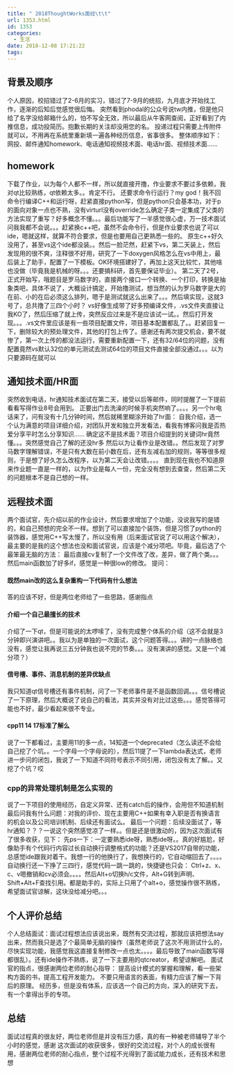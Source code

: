 ```yaml
---
title: " 2018ThoughtWorks面经\t\t"
url: 1353.html
id: 1353
categories:
  - 生活
date: 2018-12-08 17:21:22
tags:
---
```


背景及顺序
-----

个人原因，校招错过了2-6月的实习，错过了7-9月的统招，九月底才开始找工作，逐渐的后知后觉感觉很后悔。 突然看到phodal的公众号说tw内推，但是他只给了名字没给邮箱什么的，怕不写全无效，所以最后从牛客网查阅，正好看到了内推信息，成功投简历。抱歉长期的关注却没用您的名。 投递过程只需要上传附件就可以，不用再在系统里重新填一遍各种经历信息，省事很多。 整体顺序如下：网投、邮件通知homework、电话通知视频技术面、电话hr面、视频技术面……

homework
--------

下载了作业，以为每个人都不一样，所以就直接开撸，作业要求不要过多依赖，我对qt比较熟练，qt依赖太多。。肯定不行。 还要求命令行运行？my god！我不回命令行编译C++和运行呀，赶紧直接python写，但是python只会基本功，对于p的面向对象一点也不熟，没有virturl没有override怎么确定子类一定集成了父类的方法实现了重写？好多概念不懂。。。最后功能写了一半感觉很心虚，万一技术面试问我我都不会说。。。赶紧换c++吧，虽然不会命令行，但是作业要求也说了可以ide，嗯就这样，就算不符合要求，但是也要用自己更熟悉一些的。 原生c++好久没用了，甚至vs这个ide都没装。。然后一脸茫然，赶紧下vs，第二天装上，然后发现用的很不爽，注释很不好用，研究了一下doxygen风格怎么在vs中用上，最后装上了助手，配置了一下模板。OK环境搭建好了，再加上这天比较忙，其他啥也没做（毕竟我是机械的呀。。。还要搞科研，首先要保证毕业）。 第二天了2号，正式开始写，哦题目是罗马数字的，直接两个接口一个转换、一个打印，转换是抽象类吧，具体不说了，大概设计搞定，开始撸测试，想当然的认为罗马数字是大的在前、小的在后必须这么排列，嗯于是测试就这么出来了。。。然后填实现，这就3号了，总共撸了三四个小时？ vs好像生成带了好多预编译文件，.vs文件夹直接让我KO了，然后压缩了就上传，突然反应过来是不是应该试一试。。然后打开发现。。。.vs文件里应该是有一些项目配置文件，项目基本配置都乱了。。赶紧回复一下，删除较大的预处理文件，其他的打包上传了。感谢还有两次提交机会，要不就惨了，第一次上传的都没法运行，需要重新配置一下，还有32/64位的问题，没有配置竟然vs默认32位的单元测试去测试64位的项目文件直接全部没通过。。。以为只要源码在就可以

通知技术面/HR面
---------

突然收到电话，hr通知技术面试在第二天，接受以后等邮件，同时提醒了一下提前看看写得作业8号会用到。 正要出门去洗澡的时候手机突然响了。。。。另一个hr电话来了，问有没有十几分钟时间，然后就稀里糊涂开始了hr面： 自我介绍，选一个认为满意的项目详细介绍，对团队开发和独立开发看法，看我有博客问我是否热爱分享平时怎么分享知识…… 确定这不是技术面？项目介绍提到的关键词hr竟然懂。。。突然感觉自己了解的还没hr多 然后以为让看作业是改错。。然后发现了对罗马数字理解错误，不是只有大数在前小数在后，还有左减右加的规则，等等很多规则，于是想了好久怎么改程序，以为第二天会让改错。。。。 直到现在我也不知道原来作业题一直是一样的，以为作业是每人一份，完全没有想到去查查，然后第二天的问题根本不是自己想的一样。

远程技术面
-----

两个面试官，先介绍以前的作业设计，然后要求增加了个功能，没说我写的是错的，和自己预想的完全不一样。想到了可以直接加个装饰，但是习惯了python的装饰器，感觉用C++写太慢了，所以没有用（后来面试官说了可以用这个解决），最主要的是我的这个想法也没和面试官说，应该是个减分项吧。毕竟，最后选了个最笨最无脑的方法： 最后直接cv复制了一个文件改了改，差异，做了两个类。。。然后main函数加了好多if，感觉是一种很low的修改。 提问：

#### 既然main改的这么复杂重构一下代码有什么想法

答的应该不好，但是两位老师给了一些思路，感谢指点

#### 介绍一个自己最擅长的技术

介绍了一下qt，但是可能说的太啰嗦了，没有完成整个体系的介绍（这不会就是3分钟即兴演讲吧。。我以为是单独的一次面试，这个问题答得。。。讲的一点脉络也没有，感觉让我再说三五分钟我也说不完的节奏。。。没有演讲的感觉。又是一个减分项？）

#### 信号槽、事件、消息机制的差异优缺点

我只知道qt信号槽还有事件机制，问了一下老师事件是不是函数回调。。。信号槽说了一下原理，然后大概说了说自己的看法，其实并没有对比过这些。。。感觉答得可能也不好，最少看起来很不专业。

#### cpp11 14 17标准了解么

说了一下都看过，主要用11的多一点，14知道一个deprecated（怎么读还不会给自己挖了个坑。。一个字母一个字母说的），然后11提了一下lambda表达式，老师进一步问的闭包，我说了一下知道不同符号表示不同引用，闭包没有太了解。。又挖了个坑？哎

### cpp的异常处理机制是怎么实现的

说了一下项目的使用经历，自定义异常、还有catch后的操作，会用但不知道机制 最后问我有什么问题：对我的评价、现在主要用C++如果有幸入职是否有换语言的机会以及公司培训机制、后续还有面试么。 最后一个问题：后续没面试了，等hr通知？？？一说这个突然感觉凉了一样。。但是还是很激动的，因为这次面试有了很多收获，见下： 先ps一下：一定要熟悉ide呀，熟悉ide呀。。真的好尴尬，好像助手有个代码行内容过长自动换行调整格式的功能？还是VS2017自带的功能，总感觉ide跟我对着干。我想一行的他换行了，我想换行的，它自动缩回去了。。。。自动换行还一下挣了三四行，感觉代码一跳一跳的，快捷键也只会： Ctrl+z、x、c、v嗯撤销和cv必须会。。。。然后Alt+o切换h/c文件，Alt+G转到声明、Shift+Alt+F查找引用。都是助手的，实际上只用了个alt+o，感觉操作很不熟练，希望面试官谅解，这块没给减分吧。。。

个人评价总结
------

个人总结面试：面试过程想法应该说出来，既然有交流过程，那就应该把想法say出来，然而我只是选了个最简单无脑的操作（虽然老师说了这次不用测试什么的，尽快实现功能，我感觉我这直接复制修改一点也太。。。。最后导致了main函数写得都很乱）。还有ide操作不熟练，说了一下主要用的qtcreator，希望谅解吧。 面试官的指点，很感谢两位老师的耐心指导： 提高设计模式的掌握和理解，看一些架构方面的书，提高工程开发能力。 不要只用语言的表面，有精力应该了解一下背后的原理。 经历多，但是没有体系，应该选一个自己的方向，深入的研究下去，有一个拿得出手的专项。

总结
--

面试过程真的很友好，两位老师但是并没有压力感，真的有一种被老师辅导了半个小时的感觉，感谢 这次面试的收获很多，很好的交流过程，对个人的成长很有用，感谢两位老师的耐心指点，整个过程不光得到了面试能力成长，还有技术和思想